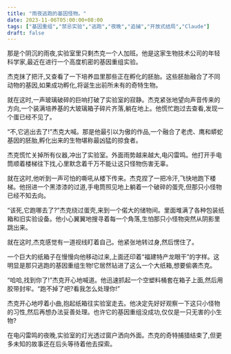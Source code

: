 ```yaml
---
title: "雨夜逃跑的基因怪物。"
date: 2023-11-06T05:00:00+08:00
tags: ["基因重组","禁忌实验","逃跑","夜晚","追捕","开放式结局","Claude"]
draft: false
--- 
```


那是个阴沉的雨夜,实验室里只剩杰克一个人加班。他是这家生物技术公司的年轻科学家,最近在进行一个高度机密的基因重组实验。

杰克抹了把汗,又查看了一下培养皿里那些正在孵化的胚胎。这些胚胎融合了不同动物的基因,如果成功孵化,将诞生出前所未有的奇特生物。

就在这时,一声玻璃破碎的巨响打破了实验室的寂静。杰克紧张地望向声音传来的方向,一个装满培养基的大玻璃箱子碎片齐落,躺在地上。他慌忙跑过去查看,发现一个蛋已经不见了。

“不,它逃出去了!”杰克大喊。那是他最引以为傲的作品,一个融合了老虎、鹰和蟒蛇基因的胚胎,孵化出来的生物堪称最凶猛的掠食者。

杰克慌忙关掉所有仪器,冲出了实验室。外面雨势越来越大,电闪雷鸣。他打开手电筒顺着楼梯往下找,心里默念着千万不能让这只怪物伤害无辜。

就在这时,他听到一声可怕的嘶吼从楼下传来。杰克捏了一把冷汗,飞快地跑下楼梯。他拐进一个黑漆漆的过道,手电筒照见地上躺着一个破碎的蛋壳,但那只小怪物已经不知去向。

“该死,它跑哪去了?”杰克绕过蛋壳,来到一个偌大的储物间。里面堆满了各种包装纸箱和旧实验设备。他小心翼翼地搜寻着每一个角落,生怕那只小怪物突然从阴影里跳出来。

就在这时,杰克感觉有一道视线盯着自己。他紧张地转过身,然后愣住了。

一个巨大的纸箱子在慢慢向他移动过来,上面还印着“福建特产龙眼干”的字样。这明显是那只逃跑的基因重组生物!它居然钻进了这么一个大纸箱,想要偷袭杰克。

“哈哈,找到你了!”杰克开心地喊道。他迅速抓起一个空塑料桶套在箱子上面,然后用胶带封牢。“跑不掉了吧?看我怎么处理你!” 

杰克开心地哼着小曲,抱起纸箱往实验室走去。他决定先好好观察一下这只小怪物的习性,然后再想办法妥善处理。也许它的基因重组没成功,仅仅是一只无害的小生物?

在电闪雷鸣的夜晚,实验室的灯光透过窗户洒向外面。杰克的奇特捕猎结束了,但更多未知的故事还在后头等待着他去探索。